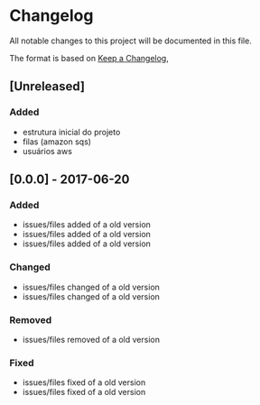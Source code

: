 # Changelog
All notable changes to this project will be documented in this file.

The format is based on [Keep a Changelog](https://keepachangelog.com/en/1.0.0/),

## [Unreleased]
### Added
- estrutura inicial do projeto
- filas (amazon sqs)
- usuários aws


## [0.0.0] - 2017-06-20
### Added
- issues/files added of a old version
- issues/files added of a old version
- issues/files added of a old version

### Changed
- issues/files changed of a old version
- issues/files changed of a old version

### Removed
- issues/files removed of a old version

### Fixed
- issues/files fixed of a old version
- issues/files fixed of a old version
